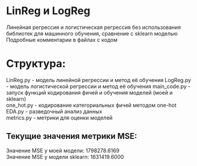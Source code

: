 # LinReg и LogReg
Линейная регрессия и логистическая регрессия без использования библиотек для машинного обучения, сравнение с sklearn моделью
Подробные комментарии в файлах с кодом
# Структура:  
LinReg.py - модель линейной регрессии и метод её обучения
LogReg.py - модель логистической регрессии и метод её обучения
main_code.py - запуск функций кодирования фичей и обучения моделей (моей и sklearn)  
one_hot.py - кодирование категориальных фичей методом one-hot  
EDA.py - разведочный анализ данных  
metrics.py - метрики для оценки моделей
## Текущие значения метрики MSE:  
Значение MSE у моей модели: 1798278.6169  
Значение MSE у модели sklearn: 1631419.6000
